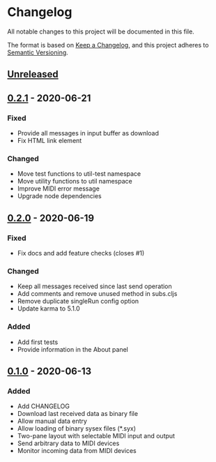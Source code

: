 # Changelog

All notable changes to this project will be documented in this file.

The format is based on [Keep a Changelog](https://keepachangelog.com/en/1.0.0/),
and this project adheres to [Semantic Versioning](https://semver.org/spec/v2.0.0.html).

## [Unreleased]

## [0.2.1] - 2020-06-21

### Fixed

- Provide all messages in input buffer as download
- Fix HTML link element

### Changed

- Move test functions to util-test namespace
- Move utility functions to util namespace
- Improve MIDI error message
- Upgrade node dependencies

## [0.2.0] - 2020-06-19

### Fixed

- Fix docs and add feature checks (closes #1)

### Changed

- Keep all messages received since last send operation
- Add comments and remove unused method in subs.cljs
- Remove duplicate singleRun config option
- Update karma to 5.1.0

### Added

- Add first tests
- Provide information in the About panel

## [0.1.0] - 2020-06-13

### Added

- Add CHANGELOG
- Download last received data as binary file
- Allow manual data entry
- Allow loading of binary sysex files (*.syx)
- Two-pane layout with selectable MIDI input and output
- Send arbitrary data to MIDI devices
- Monitor incoming data from MIDI devices

[unreleased]: https://github.com/danielappelt/midi-spider/compare/v0.2.1...HEAD
[0.2.1]: https://github.com/danielappelt/midi-spider/compare/v0.2.0...v0.2.1
[0.2.0]: https://github.com/danielappelt/midi-spider/compare/v0.1.0...v0.2.0
[0.1.0]: https://github.com/danielappelt/midi-spider/releases/tag/v0.1.0
